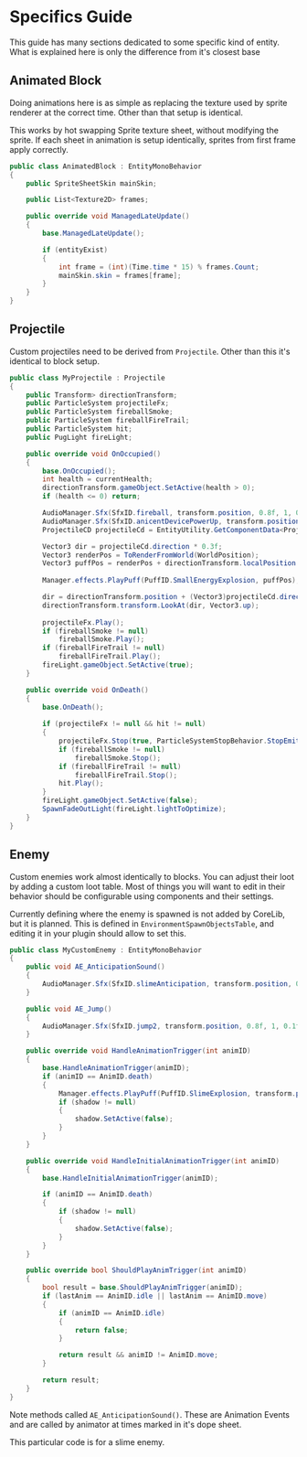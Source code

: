 ﻿# Specifics Guide
This guide has many sections dedicated to some specific kind of entity. What is explained here is only the difference from it's closest base

## Animated Block
Doing animations here is as simple as replacing the texture used by sprite renderer at the correct time. Other than that setup is identical.

This works by hot swapping Sprite texture sheet, without modifying the sprite. If each sheet in animation is setup identically, sprites from first frame apply correctly.

```cs
public class AnimatedBlock : EntityMonoBehavior
{
    public SpriteSheetSkin mainSkin;

    public List<Texture2D> frames;

    public override void ManagedLateUpdate()
    {
        base.ManagedLateUpdate();

        if (entityExist)
        {
            int frame = (int)(Time.time * 15) % frames.Count;
            mainSkin.skin = frames[frame];
        }
    }
}
```

## Projectile
Custom projectiles need to be derived from `Projectile`. Other than this it's identical to block setup.

```cs
public class MyProjectile : Projectile
{
    public Transform> directionTransform;
    public ParticleSystem projectileFx;
    public ParticleSystem fireballSmoke;
    public ParticleSystem fireballFireTrail;
    public ParticleSystem hit;
    public PugLight fireLight;

    public override void OnOccupied()
    {
        base.OnOccupied();
        int health = currentHealth;
        directionTransform.gameObject.SetActive(health > 0);
        if (health <= 0) return;

        AudioManager.Sfx(SfxID.fireball, transform.position, 0.8f, 1, 0.1f);
        AudioManager.Sfx(SfxID.anicentDevicePowerUp, transform.position, 0.6f, 0.7f, 0.1f);
        ProjectileCD projectileCd = EntityUtility.GetComponentData<ProjectileCD>(entity, world);

        Vector3 dir = projectileCd.direction * 0.3f;
        Vector3 renderPos = ToRenderFromWorld(WorldPosition);
        Vector3 puffPos = renderPos + directionTransform.localPosition + dir;
        
        Manager.effects.PlayPuff(PuffID.SmallEnergyExplosion, puffPos);

        dir = directionTransform.position + (Vector3)projectileCd.direction;
        directionTransform.transform.LookAt(dir, Vector3.up);
        
        projectileFx.Play();
        if (fireballSmoke != null)
            fireballSmoke.Play();
        if (fireballFireTrail != null)
            fireballFireTrail.Play();
        fireLight.gameObject.SetActive(true);
    }

    public override void OnDeath()
    {
        base.OnDeath();
        
        if (projectileFx != null && hit != null)
        {
            projectileFx.Stop(true, ParticleSystemStopBehavior.StopEmittingAndClear);
            if (fireballSmoke != null)
                fireballSmoke.Stop();
            if (fireballFireTrail != null)
                fireballFireTrail.Stop();
            hit.Play();
        }
        fireLight.gameObject.SetActive(false);
        SpawnFadeOutLight(fireLight.lightToOptimize);
    }
}
```

## Enemy
Custom enemies work almost identically to blocks. You can adjust their loot by adding a custom loot table. Most of things you will want to edit in their behavior should be configurable using components and their settings.

Currently defining where the enemy is spawned is not added by CoreLib, but it is planned. This is defined in `EnvironmentSpawnObjectsTable`, and editing it in your plugin should allow to set this.

```cs
public class MyCustomEnemy : EntityMonoBehavior
{
    public void AE_AnticipationSound()
    {
        AudioManager.Sfx(SfxID.slimeAnticipation, transform.position, 0.8f, 1, 0.1f);
    }

    public void AE_Jump()
    {
        AudioManager.Sfx(SfxID.jump2, transform.position, 0.8f, 1, 0.1f);
    }

    public override void HandleAnimationTrigger(int animID)
    {
        base.HandleAnimationTrigger(animID);
        if (animID == AnimID.death)
        {
            Manager.effects.PlayPuff(PuffID.SlimeExplosion, transform.position, 30);
            if (shadow != null)
            {
                shadow.SetActive(false);
            }
        }
    }

    public override void HandleInitialAnimationTrigger(int animID)
    {
        base.HandleInitialAnimationTrigger(animID);

        if (animID == AnimID.death)
        {
            if (shadow != null)
            {
                shadow.SetActive(false);
            }
        }
    }

    public override bool ShouldPlayAnimTrigger(int animID)
    {
        bool result = base.ShouldPlayAnimTrigger(animID);
        if (lastAnim == AnimID.idle || lastAnim == AnimID.move)
        {
            if (animID == AnimID.idle)
            {
                return false;
            }

            return result && animID != AnimID.move;
        }

        return result;
    }
}
```
Note methods called `AE_AnticipationSound()`. These are Animation Events and are called by animator at times marked in it's dope sheet.

This particular code is for a slime enemy.